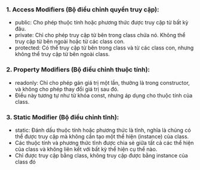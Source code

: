 ### 1. Access Modifiers (Bộ điều chỉnh quyền truy cập):

- public: Cho phép thuộc tính hoặc phương thức được truy cập từ bất kỳ đâu.
- private: Chỉ cho phép truy cập từ bên trong class chứa nó. Không thể truy cập từ bên ngoài hoặc từ các class con.
- protected: Có thể truy cập từ bên trong class và từ các class con, nhưng không thể truy cập từ bên ngoài class.

### 2. Property Modifiers (Bộ điều chỉnh thuộc tính):

- readonly: Chỉ cho phép gán giá trị một lần, thường là trong constructor, và không cho phép thay đổi giá trị sau đó.
- Điều này tương tự như từ khóa const, nhưng áp dụng cho thuộc tính của class.

### 3. Static Modifier (Bộ điều chỉnh tĩnh):

- static: Đánh dấu thuộc tính hoặc phương thức là tĩnh, nghĩa là chúng có thể được truy cập mà không cần tạo một thể hiện (instance) của class.
- Các thuộc tính và phương thức tĩnh được chia sẻ giữa tất cả các thể hiện của class và không liên kết với bất kỳ thể hiện cụ thể nào.
- Chỉ được truy cập bằng class, không truy cập được bằng instance của class đó
